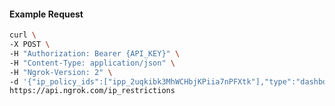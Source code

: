 <!-- Code generated for API Clients. DO NOT EDIT. -->

#### Example Request

```bash
curl \
-X POST \
-H "Authorization: Bearer {API_KEY}" \
-H "Content-Type: application/json" \
-H "Ngrok-Version: 2" \
-d '{"ip_policy_ids":["ipp_2uqkibk3MhWCHbjKPiia7nPFXtk"],"type":"dashboard"}' \
https://api.ngrok.com/ip_restrictions
```
